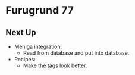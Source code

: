 Furugrund 77
============

## Next Up

- Meniga integration:
  - Read from database and put into database.
- Recipes:
  - Make the tags look better.
